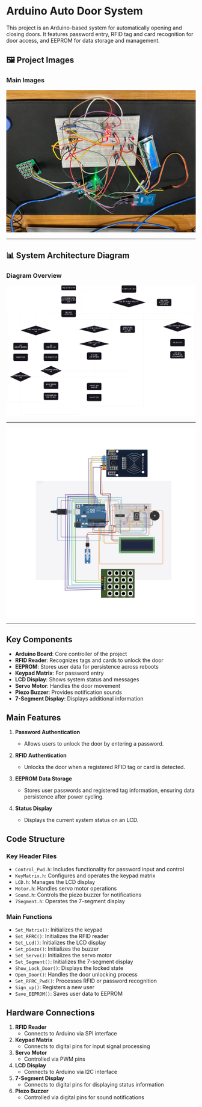 # Arduino Auto Door System

This project is an Arduino-based system for automatically opening and closing doors. It features password entry, RFID tag and card recognition for door access, and EEPROM for data storage and management.

## 🖼️ Project Images

### Main Images

![Real-Time Monitoring](./image/main.jpg)  

---

## 📊 System Architecture Diagram

### Diagram Overview

![System Diagram](flowchart.png)

---

![Real-Time Monitoring](block_diagram.jpg)  

---

## Key Components

- **Arduino Board**: Core controller of the project
- **RFID Reader**: Recognizes tags and cards to unlock the door
- **EEPROM**: Stores user data for persistence across reboots
- **Keypad Matrix**: For password entry
- **LCD Display**: Shows system status and messages
- **Servo Motor**: Handles the door movement
- **Piezo Buzzer**: Provides notification sounds
- **7-Segment Display**: Displays additional information

## Main Features

1. **Password Authentication**
   - Allows users to unlock the door by entering a password.

2. **RFID Authentication**
   - Unlocks the door when a registered RFID tag or card is detected.

3. **EEPROM Data Storage**
   - Stores user passwords and registered tag information, ensuring data persistence after power cycling.

4. **Status Display**
   - Displays the current system status on an LCD.

## Code Structure

### Key Header Files
- `Control_Pwd.h`: Includes functionality for password input and control
- `KeyMatrix.h`: Configures and operates the keypad matrix
- `LCD.h`: Manages the LCD display
- `Motor.h`: Handles servo motor operations
- `Sound.h`: Controls the piezo buzzer for notifications
- `7Segment.h`: Operates the 7-segment display

### Main Functions
- `Set_Matrix()`: Initializes the keypad
- `Set_RFRC()`: Initializes the RFID reader
- `Set_Lcd()`: Initializes the LCD display
- `Set_piezo()`: Initializes the buzzer
- `Set_Servo()`: Initializes the servo motor
- `Set_Segment()`: Initializes the 7-segment display
- `Show_Lock_Door()`: Displays the locked state
- `Open_Door()`: Handles the door unlocking process
- `Set_RFRC_Pwd()`: Processes RFID or password recognition
- `Sign_up()`: Registers a new user
- `Save_EEPROM()`: Saves user data to EEPROM

## Hardware Connections

1. **RFID Reader**
   - Connects to Arduino via SPI interface
2. **Keypad Matrix**
   - Connects to digital pins for input signal processing
3. **Servo Motor**
   - Controlled via PWM pins
4. **LCD Display**
   - Connects to Arduino via I2C interface
5. **7-Segment Display**
   - Connects to digital pins for displaying status information
6. **Piezo Buzzer**
   - Controlled via digital pins for sound notifications
